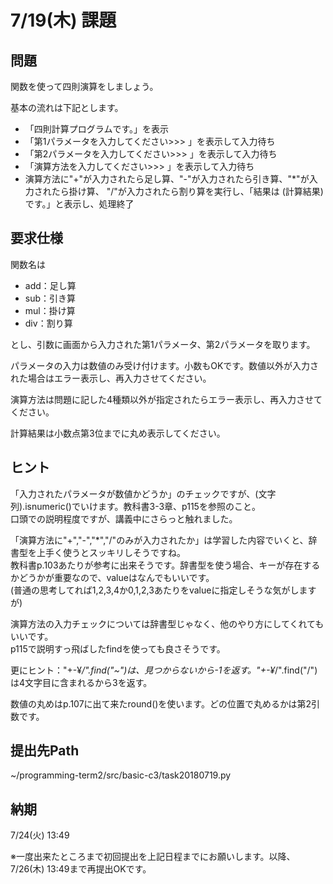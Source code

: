 # 7/19(木) 課題

## 問題

関数を使って四則演算をしましょう。

基本の流れは下記とします。

* 「四則計算プログラムです。」を表示
* 「第1パラメータを入力してください>>> 」を表示して入力待ち
* 「第2パラメータを入力してください>>> 」を表示して入力待ち
* 「演算方法を入力してください>>> 」を表示して入力待ち
* 演算方法に"+"が入力されたら足し算、"-"が入力されたら引き算、"*"が入力されたら掛け算、 "/"が入力されたら割り算を実行し、「結果は (計算結果) です。」と表示し、処理終了

## 要求仕様

関数名は

* add：足し算
* sub：引き算
* mul：掛け算
* div：割り算

とし、引数に画面から入力された第1パラメータ、第2パラメータを取ります。

パラメータの入力は数値のみ受け付けます。小数もOKです。数値以外が入力された場合はエラー表示し、再入力させてください。

演算方法は問題に記した4種類以外が指定されたらエラー表示し、再入力させてください。

計算結果は小数点第3位までに丸め表示してください。

## ヒント

「入力されたパラメータが数値かどうか」のチェックですが、(文字列).isnumeric()でいけます。教科書3-3章、p115を参照のこと。  
口頭での説明程度ですが、講義中にさらっと触れました。

「演算方法に"+","-","*","/"のみが入力されたか」は学習した内容でいくと、辞書型を上手く使うとスッキリしそうですね。  
教科書p.103あたりが参考に出来そうです。辞書型を使う場合、キーが存在するかどうかが重要なので、valueはなんでもいいです。  
(普通の思考してれば1,2,3,4か0,1,2,3あたりをvalueに指定しそうな気がしますが)

演算方法の入力チェックについては辞書型じゃなく、他のやり方にしてくれてもいいです。  
p115で説明すっ飛ばしたfindを使っても良さそうです。

更にヒント："+-¥*/".find("~")は、見つからないから-1を返す。"+-¥*/".find("/")は4文字目に含まれるから3を返す。

数値の丸めはp.107に出て来たround()を使います。どの位置で丸めるかは第2引数です。

## 提出先Path

~/programming-term2/src/basic-c3/task20180719.py

## 納期

7/24(火) 13:49

※一度出来たところまで初回提出を上記日程までにお願いします。以降、7/26(木) 13:49まで再提出OKです。

